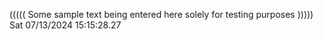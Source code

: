 ((((( Some sample text being entered here solely for testing purposes ))))) Sat 07/13/2024 15:15:28.27
